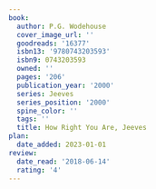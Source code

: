 ```yaml
---
book:
  author: P.G. Wodehouse
  cover_image_url: ''
  goodreads: '16377'
  isbn13: '9780743203593'
  isbn9: 0743203593
  owned: ''
  pages: '206'
  publication_year: '2000'
  series: Jeeves
  series_position: '2000'
  spine_color: ''
  tags: ''
  title: How Right You Are, Jeeves
plan:
  date_added: 2023-01-01
review:
  date_read: '2018-06-14'
  rating: '4'
---
```

